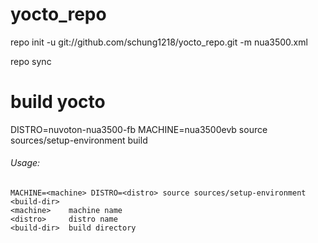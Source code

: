 # yocto_repo

repo init -u git://github.com/schung1218/yocto_repo.git -m nua3500.xml

repo sync

# build yocto

DISTRO=nuvoton-nua3500-fb MACHINE=nua3500evb source  sources/setup-environment build

###### Usage:
	MACHINE=<machine> DISTRO=<distro> source sources/setup-environment <build-dir>
	<machine>    machine name
	<distro>     distro name
	<build-dir>  build directory

